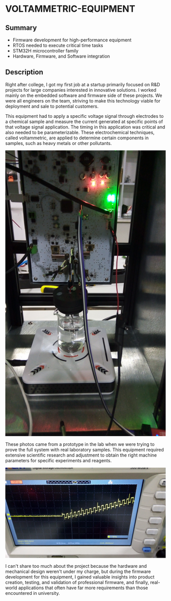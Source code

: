 # VOLTAMMETRIC-EQUIPMENT

## Summary
- Firmware development for high-performance equipment
- RTOS needed to execute critical time tasks
- STM32H microcontroller family
- Hardware, Firmware, and Software integration


## Description
Right after college, I got my first job at a startup primarily focused on R&D projects for large companies interested in innovative solutions. I worked mainly on the embedded software and firmware side of these projects. We were all engineers on the team, striving to make this technology viable for deployment and sale to potential customers.

This equipment had to apply a specific voltage signal through electrodes to a chemical sample and measure the current generated at specific points of that voltage signal application. The timing in this application was critical and also needed to be parameterizable. These electrochemical techniques, called voltammetric, are applied to determine certain components in samples, such as heavy metals or other pollutants.

![alt text](prototype.jpeg)

These photos came from a prototype in the lab when we were trying to prove the full system with real laboratory samples. This equipment required extensive scientific research and adjustment to obtain the right machine parameters for specific experiments and reagents.

![alt text](signal.jpeg)

I can't share too much about the project because the hardware and mechanical design weren't under my charge, but during the firmware development for this equipment, I gained valuable insights into product creation, testing, and validation of professional firmware, and finally, real-world applications that often have far more requirements than those encountered in university.